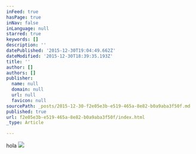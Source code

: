 ```yaml
---
inFeed: true
hasPage: true
inNav: false
inLanguage: null
starred: true
keywords: []
description: ''
datePublished: '2015-12-30T19:04:49.662Z'
dateModified: '2015-12-30T18:39:35.193Z'
title: ''
author: []
authors: []
publisher:
  name: null
  domain: null
  url: null
  favicon: null
sourcePath: _posts/2015-12-30-f2e05e3b-e519-465a-8e82-b0a9aba3f50f.md
published: true
url: f2e05e3b-e519-465a-8e82-b0a9aba3f50f/index.html
_type: Article

---
```

hola
![](https://the-grid-user-content.s3-us-west-2.amazonaws.com/bc9226a5-805f-420f-82e2-6829c5f82912.jpg)